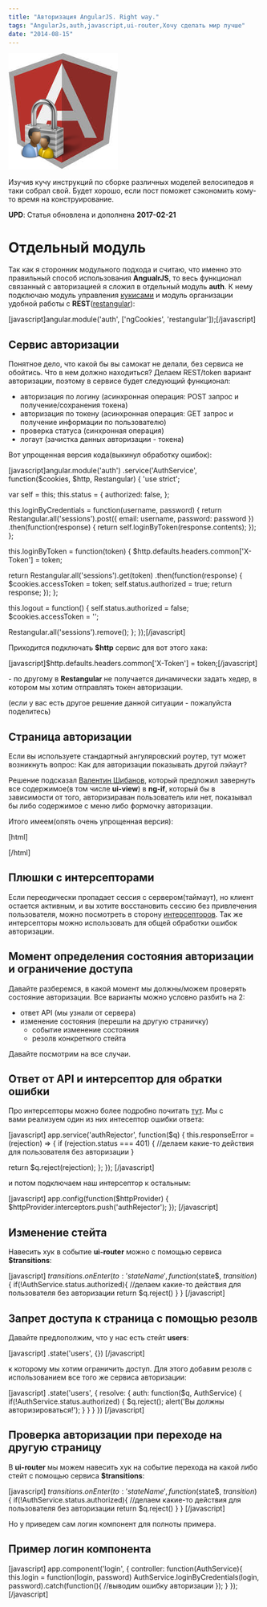 ```yaml
---
title: "Авторизация AngularJS. Right way."
tags: "AngularJs,auth,javascript,ui-router,Хочу сделать мир лучше"
date: "2014-08-15"
---
```


![](images/imgres.png "angular auth")

Изучив кучу инструкций по сборке различных моделей велосипедов я таки собрал свой. Будет хорошо, если пост поможет сэкономить кому-то время на конструирование.

**UPD**: Статья обновлена и дополнена **2017-02-21**

# Отдельный модуль

Так как я сторонник модульного подхода и считаю, что именно это правильный способ использования **AngualrJS**, то весь функционал связанный с авторизацией я сложил в отдельный модуль **auth**. К нему подключаю модуль управления [кукисами](https://docs.angularjs.org/api/ngCookies/service/$cookies) и модуль организации удобной работы с **REST**([restangular](https://github.com/mgonto/restangular "github.com/mgonto/restangular")):

\[javascript\]angular.module('auth', \['ngCookies', 'restangular'\]);\[/javascript\]

## Сервис авторизации

Понятное дело, что какой бы вы самокат не делали, без сервиса не обойтись. Что в нем должно находиться? Делаем REST/token вариант авторизации, поэтому в сервисе будет следующий функционал:

- авторизация по логину (асинхронная операция: POST запрос и получение/сохранения токена)
- авторизация по токену (асинхронная операция: GET запрос и получение информации по пользователю)
- проверка статуса (синхронная операция)
- логаут (зачистка данных авторизации - токена)

Вот упрощенная версия кода(выкинул обработку ошибок):

\[javascript\]angular.module('auth') .service('AuthService', function($cookies, $http, Restangular) { 'use strict';

var self = this; this.status = { authorized: false, };

this.loginByCredentials = function(username, password) { return Restangular.all('sessions').post({ email: username, password: password }) .then(function(response) { return self.loginByToken(response.contents); }); };

this.loginByToken = function(token) { $http.defaults.headers.common\['X-Token'\] = token;

return Restangular.all('sessions').get(token) .then(function(response) { $cookies.accessToken = token; self.status.authorized = true; return response; }); };

this.logout = function() { self.status.authorized = false; $cookies.accessToken = '';

Restangular.all('sessions').remove(); }; });\[/javascript\]

Приходится подключать **$http** сервис для вот этого хака:

\[javascript\]$http.defaults.headers.common\['X-Token'\] = token;\[/javascript\]

\- по другому в **Restangular** не получается динамически задать хедер, в котором мы хотим отправлять токен авторизации.

(если у вас есть другое решение данной ситуации - пожалуйста поделитесь)

## Страница авторизации

Если вы используете стандартный ангуляровский роутер, тут может возникнуть вопрос: Как для авторизации показывать другой лэйаут?

Решение подсказал [Валентин Шибанов](http://olostan.name/ "olostan.name"), который предложил завернуть все содержимое(в том числе **ui-view**) в **ng-if**, который бы в зависимости от того, авторизираван пользователь или нет, показывал бы либо содержимое с меню либо формочку авторизации.

Итого имеем(опять очень упрощенная версия):

\[html\] <div ng-if="isAutorized"> <menu></menu> <ui-view></ui-vew> <div ng-if="!isAutorized"> <login></login> </div> \[/html\]

## Плюшки с интерсепторами

Если переодически пропадает сессия с сервером(таймаут), но клиент остается активным, и вы хотите восстановить сессию без привлечения пользователя, можно посмотреть в сторону [интерсепторов](http://stepansuvorov.com/blog/2014/04/angularjs-interceptors-%D0%BF%D1%80%D0%B8%D0%BC%D0%B5%D1%80%D1%8B/). Так же интерсепторы можно использовать для общей обработки ошибок авторизации.

## Момент определения состояния авторизации и ограничение доступа

Давайте разберемся, в какой момент мы должны/можем проверять состояние авторизации. Все варианты можно условно разбить на 2:

- ответ API (мы узнали от сервера)
- изменение состояния (перешли на другую страничку)
    - событие изменение состояния
    - резолв конкретного стейта

Давайте посмотрим на все случаи.

## Ответ от API и интерсептор для обратки ошибки

Про интерсепторы можно более подробно почитать [тут](http://stepansuvorov.com/blog/2014/04/angularjs-interceptors-%D0%BF%D1%80%D0%B8%D0%BC%D0%B5%D1%80%D1%8B/). Мы с вами реализуем один из них интесептор ошибки ответа:

\[javascript\] app.service('authRejector', function($q) { this.responseError = (rejection) => { if (rejection.status === 401) { //делаем какие-то действия для пользователя без авторизации }

return $q.reject(rejection); }; }); \[/javascript\]

и потом подключаем наш интерсептор к остальным:

\[javascript\] app.config(function($httpProvider) { $httpProvider.interceptors.push('authRejector'); }); \[/javascript\]

## Изменение стейта

Навесить хук в событие **ui-router** можно с помощью сервиса **$transitions**:

\[javascript\] $transitions.onEnter({ to: 'stateName' }, function($state$, $transition$) { if(!AuthService.status.authorized){ //делаем какие-то действия для пользователя без авторизации return $q.reject() } } \[/javascript\]

## Запрет доступа к страница с помощью резолв

Давайте предлополжим, что у нас есть стейт **users**:

\[javascript\] .state('users', {}) \[/javascript\]

к которому мы хотим ограничить доступ. Для этого добавим резолв с использованием все того же сервиса авторизации:

\[javascript\] .state('users', { resolve: { auth: function($q, AuthService) { if(!AuthService.status.authorized) { $q.reject(); alert('Вы должны авторизироваться!'); } } } }) \[/javascript\]

## Проверка авторизации при переходе на другую страницу

В **ui-router** мы можем навесить хук на событие перехода на какой либо стейт с помощью сервиса **$transitions**:

\[javascript\] $transitions.onEnter({ to: 'stateName' }, function($state$, $transition$) { if(!AuthService.status.authorized){ //делаем какие-то действия для пользователя без авторизации return $q.reject() } } \[/javascript\]

Но у приведем сам логин компонент для полноты примера.

## Пример логин компонента

\[javascript\] app.component('login', { controller: function(AuthService){ this.login = function(login, password) AuthService.loginByCredentials(login, password).catch(function(){ //выводим ошибку авторизации }); } }); \[/javascript\]
